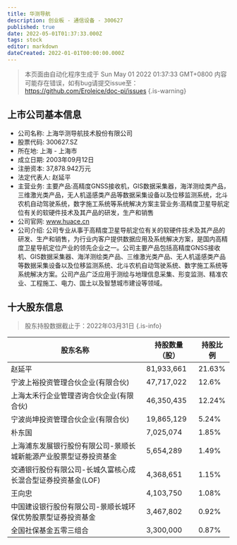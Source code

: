 ```yaml
---
title: 华测导航
description: 创业板 - 通信设备 - 300627
published: true
date: 2022-05-01T01:37:33.000Z
tags: stock
editor: markdown
dateCreated: 2022-01-01T00:00:00.000Z
---
```


> 本页面由自动化程序生成于 Sun May 01 2022 01:37:33 GMT+0800
> 内容可能存在错误，如有bug请提交issue至：https://github.com/Eroleice/doc-pi/issues
{.is-warning}

## 上市公司基本信息
- 公司名称: 上海华测导航技术股份有限公司
- 股票代码: 300627.SZ
- 所在地: 上海 - 上海市
- 成立日期: 2003年09月12日
- 注册资本: 37,878.942万元
- 法定代表人: 赵延平
- 主营业务: 主要产品:高精度GNSS接收机，GIS数据采集器，海洋测绘类产品，三维激光类产品，无人机遥感类产品等数据采集设备以及位移监测系统，北斗农机自动驾驶系统，数字施工系统等系统解决方案主营业务:高精度卫星导航定位有关的软硬件技术及其产品的研发，生产和销售
- 公司官网: www.huace.cn
- 公司介绍: 公司专业从事于高精度卫星导航定位有关的软硬件技术及其产品的研发、生产和销售，为行业内客户提供数据应用及系统解决方案，是国内高精度卫星导航定位产业的领先企业之一。公司主要产品包括高精度GNSS接收机、GIS数据采集器、海洋测绘类产品、三维激光类产品、无人机遥感类产品等数据采集设备以及位移监测系统、北斗农机自动驾驶系统、数字施工系统等系统解决方案。公司产品广泛应用于测绘与地理信息采集、形变监测、精准农业、工程施工、电力、国土以及智慧城市建设等领域。


## 十大股东信息
> 股东持股数据截止于：2022年03月31日
{.is-info}

| 股东名称 | 持股数量（股） | 持股比例 |
| --- | --- | --- |
| 赵延平 | 81,933,661 | 21.63% |
| 宁波上裕投资管理合伙企业(有限合伙) | 47,717,022 | 12.6% |
| 上海太禾行企业管理咨询合伙企业(有限合伙) | 46,350,435 | 12.24% |
| 宁波尚坤投资管理合伙企业(有限合伙) | 19,865,129 | 5.24% |
| 朴东国 | 7,025,074 | 1.85% |
| 上海浦东发展银行股份有限公司-景顺长城新能源产业股票型证券投资基金 | 5,654,289 | 1.49% |
| 交通银行股份有限公司-长城久富核心成长混合型证券投资基金(LOF) | 4,368,651 | 1.15% |
| 王向忠 | 4,103,750 | 1.08% |
| 中国建设银行股份有限公司-景顺长城环保优势股票型证券投资基金 | 3,467,802 | 0.92% |
| 全国社保基金五零三组合 | 3,300,000 | 0.87% |




